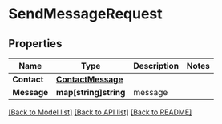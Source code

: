 # SendMessageRequest

## Properties

Name | Type | Description | Notes
------------ | ------------- | ------------- | -------------
**Contact** | [**ContactMessage**](ContactMessage.md) |  | 
**Message** | **map[string]string** | message | 

[[Back to Model list]](../README.md#documentation-for-models) [[Back to API list]](../README.md#documentation-for-api-endpoints) [[Back to README]](../README.md)



